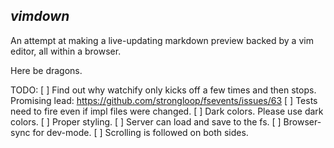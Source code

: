 ***vimdown***
----
An attempt at making a live-updating markdown preview backed by a vim editor, all within a browser.


Here be dragons.

TODO:
[ ] Find out why watchify only kicks off a few times and then stops. Promising lead: https://github.com/strongloop/fsevents/issues/63
[ ] Tests need to fire even if impl files were changed.
[ ] Dark colors. Please use dark colors.
[ ] Proper styling.
[ ] Server can load and save to the fs.
[ ] Browser-sync for dev-mode.
[ ] Scrolling is followed on both sides.